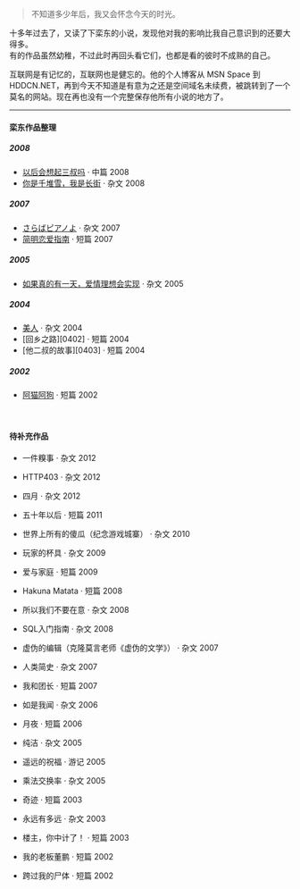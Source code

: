> 不知道多少年后，我又会怀念今天的时光。 


十多年过去了，又读了下栾东的小说，发现他对我的影响比我自己意识到的还要大得多。  
有的作品虽然幼稚，不过此时再回头看它们，也都是看的彼时不成熟的自己。

互联网是有记忆的，互联网也是健忘的。他的个人博客从 MSN Space 到 HDDCN.NET，再到今天不知道是有意为之还是空间域名未续费，被跳转到了一个莫名的网站。现在再也没有一个完整保存他所有小说的地方了。

---

#### 栾东作品整理  
##### 2008  
- [以后会想起三叔吗][0801] · 中篇 2008 
- [你是千堆雪，我是长街][0802] · 杂文 2008  

##### 2007  
- [さらばピアノよ][0703] · 杂文 2007 
- [简明恋爱指南][0701] · 短篇 2007 

##### 2005  
- [如果真的有一天，爱情理想会实现][0501] · 杂文 2005 

##### 2004  
- [美人][0401] · 杂文 2004 
- [回乡之路][0402] · 短篇 2004 
- [他二叔的故事][0403] · 短篇 2004  

##### 2002  
- [阿猫阿狗][0201] · 短篇 2002 

[0801]: /2019/04/25/3rd-uncle
[0802]: /2019/05/02/yau-tsai
[0703]: /2019/05/02/farewell-to-the-piano
[0701]: /2019/04/29/a-simple-guide-on-love
[0501]: /2019/05/02/if
[0401]: /2019/04/29/beauty
[0201]: /2019/04/28/tun-town

　　

#### 待补充作品

- 一件糗事 · 杂文 2012 
- HTTP403 · 杂文 2012 
- 四月 · 杂文 2012  
  
  
- 五十年以后 · 短篇 2011  
  
  
- 世界上所有的傻瓜（纪念游戏城寨） · 杂文 2010  
  
  
- 玩家的杯具 · 杂文 2009 
- 爱与家庭 · 短篇 2009  

  
- Hakuna Matata · 短篇 2008 
- 所以我们不要在意 · 杂文 2008 
- SQL入门指南 · 杂文 2008  
  
  
- 虚伪的编辑（克隆莫言老师《虚伪的文学》） · 杂文 2007 
- 人类简史 · 杂文 2007 
- 我和团长 · 短篇 2007  
  
  
- 如是我闻 · 杂文 2006 
- 月夜 · 短篇 2006  
  
  
- 纯洁 · 杂文 2005 
- 遥远的祝福 · 游记 2005 
- 乘法交换率 · 杂文 2005  
  
  
- 奇迹 · 短篇 2003 
- 永远有多远 · 杂文 2003 
- 楼主，你中计了！ · 短篇 2003  
  
  
- 我的老板董鹏 · 短篇 2002 
- 跨过我的尸体 · 短篇 2002 
